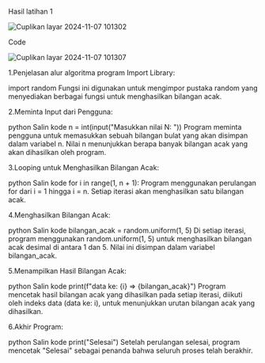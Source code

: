 Hasil latihan 1


![Cuplikan layar 2024-11-07 101302](https://github.com/user-attachments/assets/d4067c01-a40e-489b-999f-4ee74e47f70f)

Code


![Cuplikan layar 2024-11-07 101307](https://github.com/user-attachments/assets/9a0d6d2b-268d-4a8e-a483-df19a358a737)

1.Penjelasan alur algoritma program
Import Library:

import random
Fungsi ini digunakan untuk mengimpor pustaka random yang menyediakan berbagai fungsi untuk menghasilkan bilangan acak.

2.Meminta Input dari Pengguna:

python
Salin kode
n = int(input("Masukkan nilai N: "))
Program meminta pengguna untuk memasukkan sebuah bilangan bulat yang akan disimpan dalam variabel n. Nilai n menunjukkan berapa banyak bilangan acak yang akan dihasilkan oleh program.

3.Looping untuk Menghasilkan Bilangan Acak:

python
Salin kode
for i in range(1, n + 1):
Program menggunakan perulangan for dari i = 1 hingga i = n. Setiap iterasi akan menghasilkan satu bilangan acak.

4.Menghasilkan Bilangan Acak:

python
Salin kode
bilangan_acak = random.uniform(1, 5)
Di setiap iterasi, program menggunakan random.uniform(1, 5) untuk menghasilkan bilangan acak desimal di antara 1 dan 5. Nilai ini disimpan dalam variabel bilangan_acak.

5.Menampilkan Hasil Bilangan Acak:

python
Salin kode
print(f"data ke: {i} => {bilangan_acak}")
Program mencetak hasil bilangan acak yang dihasilkan pada setiap iterasi, diikuti oleh indeks data (data ke: i), untuk menunjukkan urutan bilangan acak yang dihasilkan.

6.Akhir Program:

python
Salin kode
print("Selesai")
Setelah perulangan selesai, program mencetak "Selesai" sebagai penanda bahwa seluruh proses telah berakhir.




